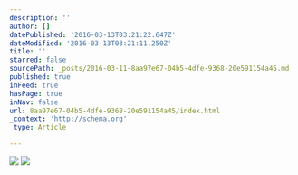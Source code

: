 ```yaml
---
description: ''
author: []
datePublished: '2016-03-13T03:21:22.647Z'
dateModified: '2016-03-13T03:21:11.250Z'
title: ''
starred: false
sourcePath: _posts/2016-03-11-8aa97e67-04b5-4dfe-9368-20e591154a45.md
published: true
inFeed: true
hasPage: true
inNav: false
url: 8aa97e67-04b5-4dfe-9368-20e591154a45/index.html
_context: 'http://schema.org'
_type: Article

---
```

![](https://the-grid-user-content.s3-us-west-2.amazonaws.com/1d5de062-fe0f-42c4-ad90-4c515a6286e4.png)
![](https://the-grid-user-content.s3-us-west-2.amazonaws.com/9ce9e2e7-859e-48d8-bbaa-7a6b1caf5fe7.png)